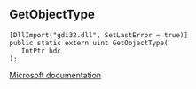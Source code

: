 ## GetObjectType

```
[DllImport("gdi32.dll", SetLastError = true)]
public static extern uint GetObjectType(
   IntPtr hdc
);
```

[Microsoft documentation](https://docs.microsoft.com/en-us/windows/win32/api/wingdi/nf-wingdi-getobjecttype)
